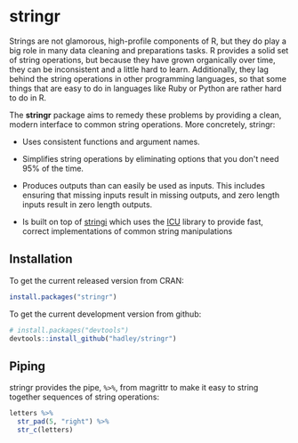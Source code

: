 # stringr

Strings are not glamorous, high-profile components of R, but they do play a big role in many data cleaning and preparations tasks. R provides a solid set of string operations, but because they have grown organically over time, they can be inconsistent and a little hard to learn. Additionally, they lag behind the string operations in other programming languages, so that some things that are easy to do in languages like Ruby or Python are rather hard to do in R. 

The __stringr__ package aims to remedy these problems by providing a clean, modern interface to common string operations. More concretely, stringr:

* Uses consistent functions and argument names.

* Simplifies string operations by eliminating options that you don't need
  95% of the time.

* Produces outputs than can easily be used as inputs. This includes ensuring
  that missing inputs result in missing outputs, and zero length inputs
  result in zero length outputs.

* Is built on top of [stringi](https://github.com/Rexamine/stringi/) which
  uses the [ICU](http://site.icu-project.org) library to provide fast, correct
  implementations of common string manipulations

## Installation

To get the current released version from CRAN:

```R
install.packages("stringr")
```

To get the current development version from github:

```R
# install.packages("devtools")
devtools::install_github("hadley/stringr")
```

## Piping

stringr provides the pipe, `%>%`, from magrittr to make it easy to string together sequences of string operations:

```R
letters %>%
  str_pad(5, "right") %>%
  str_c(letters)
```
